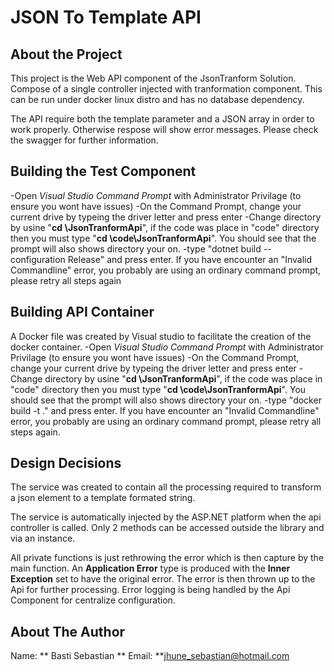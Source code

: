 # JSON To Template API
## About the Project
This project is the Web API component of the JsonTranform Solution.  Compose of a single controller injected with tranformation component.  This can be run under docker linux distro and has no database dependency.

The API require both the template parameter and a JSON array in order to work properly. Otherwise respose will show error messages.  Please check the swagger for further information.

## Building the Test Component 
-Open *Visual Studio Command Prompt* with Administrator Privilage (to ensure you wont have issues)
-On the Command Prompt, change your current drive by typeing the driver letter and press enter
-Change directory by usine "**cd <codepath>\JsonTranformApi**", if the code was place in "code" directory then you must type "**cd \code\JsonTranformApi**".  You should see that the prompt will also shows directory your on.
-type "dotnet build --configuration Release" and press enter.  If you have encounter an "Invalid Commandline" error, you probably are using an ordinary command prompt, please retry all steps again

## Building API Container
A Docker file was created by Visual studio to facilitate the creation of the docker container.
-Open *Visual Studio Command Prompt* with Administrator Privilage (to ensure you wont have issues)
-On the Command Prompt, change your current drive by typeing the driver letter and press enter
-Change directory by usine "**cd <codepath>\JsonTranformApi**", if the code was place in "code" directory then you must type "**cd \code\JsonTranformApi**".  You should see that the prompt will also shows directory your on.
-type "docker build -t **<tag>** ." and press enter.  If you have encounter an "Invalid Commandline" error, you probably are using an ordinary command prompt, please retry all steps again.  

## Design Decisions
The service was created to contain all the processing required to transform a json element to a template formated string.

The service is automatically injected by the ASP.NET platform when the api controller is called.  Only 2 methods can be accessed outside the library and via an instance. 

All private functions is just rethrowing the error which is then capture by the main function. An **Application Error** type is produced with the **Inner Exception** set to have the original error.
The error is then thrown up to the Api for further processing.  Error logging is being handled by the Api Component for centralize configuration.

## About The Author
Name: ** Basti Sebastian **
Email: **jhune_sebastian@hotmail.com